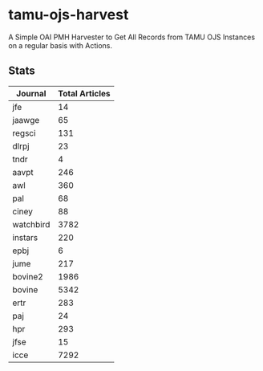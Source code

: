 # tamu-ojs-harvest

A Simple OAI PMH Harvester to Get All Records from TAMU OJS Instances on a regular basis with Actions.

## Stats

| Journal | Total Articles |
| -------- | ------- |
| jfe | 14 |
| jaawge | 65 |
| regsci | 131 |
| dlrpj | 23 |
| tndr | 4 |
| aavpt | 246 |
| awl | 360 |
| pal | 68 |
| ciney | 88 |
| watchbird | 3782 |
| instars | 220 |
| epbj | 6 |
| jume | 217 |
| bovine2 | 1986 |
| bovine | 5342 |
| ertr | 283 |
| paj | 24 |
| hpr | 293 |
| jfse | 15 |
| icce | 7292 |
